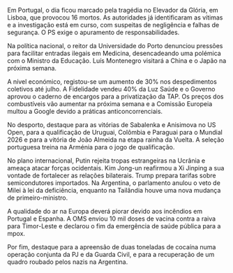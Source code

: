 Em Portugal, o dia ficou marcado pela tragédia no Elevador da Glória, em Lisboa, que provocou 16 mortos. As autoridades já identificaram as vítimas e a investigação está em curso, com suspeitas de negligência e falhas de segurança. O PS exige o apuramento de responsabilidades.

Na política nacional, o reitor da Universidade do Porto denunciou pressões para facilitar entradas ilegais em Medicina, desencadeando uma polémica com o Ministro da Educação. Luís Montenegro visitará a China e o Japão na próxima semana.

A nível económico, registou-se um aumento de 30% nos despedimentos coletivos até julho. A Fidelidade vendeu 40% da Luz Saúde e o Governo aprovou o caderno de encargos para a privatização da TAP. Os preços dos combustíveis vão aumentar na próxima semana e a Comissão Europeia multou a Google devido a práticas anticoncorrenciais.

No desporto, destaque para as vitórias de Sabalenka e Anisimova no US Open, para a qualificação de Uruguai, Colômbia e Paraguai para o Mundial 2026 e para a vitória de João Almeida na etapa rainha da Vuelta. A seleção portuguesa treina na Arménia para o jogo de qualificação.

No plano internacional, Putin rejeita tropas estrangeiras na Ucrânia e ameaça atacar forças ocidentais. Kim Jong-un reafirmou a Xi Jinping a sua vontade de fortalecer as relações bilaterais. Trump prepara tarifas sobre semicondutores importados. Na Argentina, o parlamento anulou o veto de Milei à lei da deficiência, enquanto na Tailândia houve uma nova mudança de primeiro-ministro.

A qualidade do ar na Europa deverá piorar devido aos incêndios em Portugal e Espanha. A OMS enviou 10 mil doses de vacina contra a raiva para Timor-Leste e declarou o fim da emergência de saúde pública para a mpox.

Por fim, destaque para a apreensão de duas toneladas de cocaína numa operação conjunta da PJ e da Guarda Civil, e para a recuperação de um quadro roubado pelos nazis na Argentina.